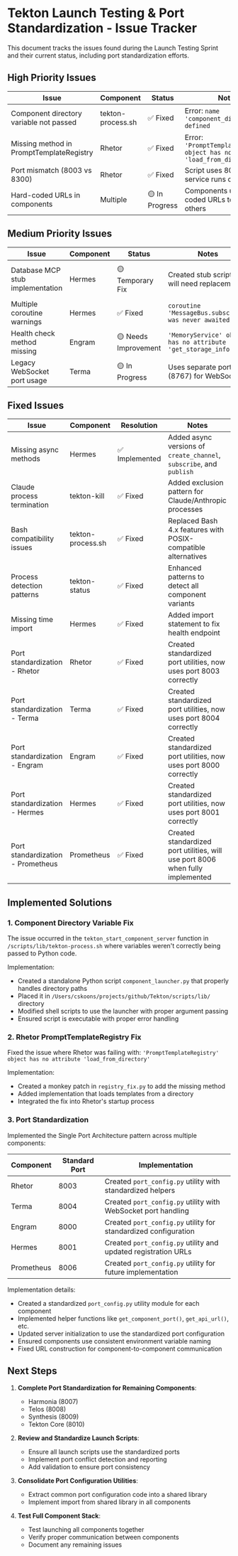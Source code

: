 # Tekton Launch Testing & Port Standardization - Issue Tracker

This document tracks the issues found during the Launch Testing Sprint and their current status, including port standardization efforts.

## High Priority Issues

| Issue | Component | Status | Notes | Next Action |
|-------|-----------|--------|-------|------------|
| Component directory variable not passed | tekton-process.sh | ✅ Fixed | Error: `name 'component_dir' is not defined` | Created separate `component_launcher.py` script |
| Missing method in PromptTemplateRegistry | Rhetor | ✅ Fixed | Error: `'PromptTemplateRegistry' object has no attribute 'load_from_directory'` | Created monkey patch in `registry_fix.py` |
| Port mismatch (8003 vs 8300) | Rhetor | ✅ Fixed | Script uses 8003, but service runs on 8300 | Implemented port standardization |
| Hard-coded URLs in components | Multiple | 🟡 In Progress | Components use hard-coded URLs to reach others | Implementing standardized port configuration |

## Medium Priority Issues

| Issue | Component | Status | Notes | Next Action |
|-------|-----------|--------|-------|------------|
| Database MCP stub implementation | Hermes | 🟡 Temporary Fix | Created stub script that will need replacement | Full implementation in FastMCP sprint |
| Multiple coroutine warnings | Hermes | ✅ Fixed | `coroutine 'MessageBus.subscribe' was never awaited` | Added proper async implementations |
| Health check method missing | Engram | 🟡 Needs Improvement | `'MemoryService' object has no attribute 'get_storage_info'` | Implement missing method |
| Legacy WebSocket port usage | Terma | 🟡 In Progress | Uses separate port (8767) for WebSocket | Needs path-based routing (/ws) |

## Fixed Issues

| Issue | Component | Resolution | Notes |
|-------|-----------|------------|-------|
| Missing async methods | Hermes | ✅ Implemented | Added async versions of `create_channel`, `subscribe`, and `publish` |
| Claude process termination | tekton-kill | ✅ Fixed | Added exclusion pattern for Claude/Anthropic processes |
| Bash compatibility issues | tekton-process.sh | ✅ Fixed | Replaced Bash 4.x features with POSIX-compatible alternatives |
| Process detection patterns | tekton-status | ✅ Fixed | Enhanced patterns to detect all component variants |
| Missing time import | Hermes | ✅ Fixed | Added import statement to fix health endpoint |
| Port standardization - Rhetor | Rhetor | ✅ Fixed | Created standardized port utilities, now uses port 8003 correctly |
| Port standardization - Terma | Terma | ✅ Fixed | Created standardized port utilities, now uses port 8004 correctly |
| Port standardization - Engram | Engram | ✅ Fixed | Created standardized port utilities, now uses port 8000 correctly |
| Port standardization - Hermes | Hermes | ✅ Fixed | Created standardized port utilities, now uses port 8001 correctly |
| Port standardization - Prometheus | Prometheus | ✅ Fixed | Created standardized port utilities, will use port 8006 when fully implemented |

## Implemented Solutions

### 1. Component Directory Variable Fix

The issue occurred in the `tekton_start_component_server` function in `/scripts/lib/tekton-process.sh` where variables weren't correctly being passed to Python code.

Implementation:
- Created a standalone Python script `component_launcher.py` that properly handles directory paths
- Placed it in `/Users/cskoons/projects/github/Tekton/scripts/lib/` directory
- Modified shell scripts to use the launcher with proper argument passing
- Ensured script is executable with proper error handling

### 2. Rhetor PromptTemplateRegistry Fix

Fixed the issue where Rhetor was failing with: `'PromptTemplateRegistry' object has no attribute 'load_from_directory'`

Implementation:
- Created a monkey patch in `registry_fix.py` to add the missing method
- Added implementation that loads templates from a directory
- Integrated the fix into Rhetor's startup process

### 3. Port Standardization

Implemented the Single Port Architecture pattern across multiple components:

| Component  | Standard Port | Implementation |
|------------|--------------|----------------|
| Rhetor     | 8003 | Created `port_config.py` utility with standardized helpers |
| Terma      | 8004 | Created `port_config.py` utility with WebSocket port handling |
| Engram     | 8000 | Created `port_config.py` utility for standardized configuration |
| Hermes     | 8001 | Created `port_config.py` utility and updated registration URLs |
| Prometheus | 8006 | Created `port_config.py` utility for future implementation |

Implementation details:
- Created a standardized `port_config.py` utility module for each component
- Implemented helper functions like `get_component_port()`, `get_api_url()`, etc.
- Updated server initialization to use the standardized port configuration
- Ensured components use consistent environment variable naming
- Fixed URL construction for component-to-component communication

## Next Steps

1. **Complete Port Standardization for Remaining Components**:
   - Harmonia (8007)
   - Telos (8008)
   - Synthesis (8009)
   - Tekton Core (8010)

2. **Review and Standardize Launch Scripts**:
   - Ensure all launch scripts use the standardized ports
   - Implement port conflict detection and reporting
   - Add validation to ensure port consistency

3. **Consolidate Port Configuration Utilities**:
   - Extract common port configuration code into a shared library
   - Implement import from shared library in all components

4. **Test Full Component Stack**:
   - Test launching all components together
   - Verify proper communication between components
   - Document any remaining issues